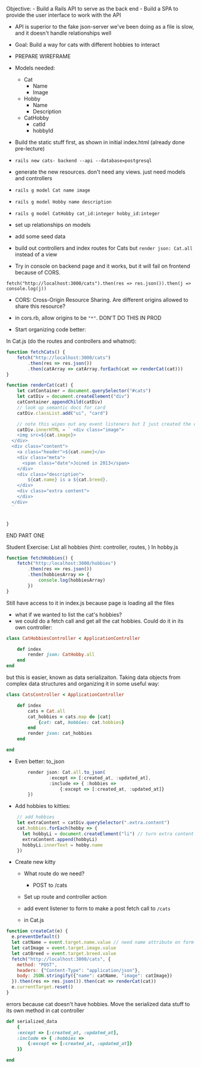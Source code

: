 Objective:
    - Build a Rails API to serve as the back end
    - Build a SPA to provide the user interface to work with the API

- API is superior to the fake json-server we've been doing as a file is slow, and it doesn't handle relationships well

- Goal:  Build a way for cats with different hobbies to interact

- PREPARE WIREFRAME

- Models needed:
    - Cat
        - Name
        - Image
    - Hobby
        - Name
        - Description
    - CatHobby
        - catId
        - hobbyId

- Build the static stuff first, as shown in initial index.html (already done pre-lecture)

- `rails new cats- backend --api --database=postgresql`

- generate the new resources.  don't need any views.  just need models and controllers

- `rails g model Cat name image`
- `rails g model Hobby name description`
- `rails g model CatHobby cat_id:integer hobby_id:integer`

- set up relationships on models
- add some seed data

- build out controllers and index routes for Cats but `render json: Cat.all` instead of a view

- Try in console on backend page and it works, but it will fail on frontend because of CORS.

```
fetch("http://localhost:3000/cats").then(res => res.json()).then(j => console.log(j))
```

- CORS: Cross-Origin Resource Sharing.  Are different origins allowed to share this resource?  

- in cors.rb, allow origins to be `"*"`.  DON'T DO THIS IN PROD

- Start organizing code better:



In Cat.js (do the routes and controllers and whatnot):
```js
function fetchCats() {
    fetch("http://localhost:3000/cats")
        .then(res => res.json())
        .then(catArray => catArray.forEach(cat => renderCat(cat)))
}

function renderCat(cat) {
    let catContainer = document.querySelector("#cats")
    let catDiv = document.createElement("div")
    catContainer.appendChild(catDiv)
    // look up semantic docs for card 
    catDiv.classList.add("ui", "card")

    // note this wipes out any event listeners but I just created the card so I know I'm OK
    catDiv.innerHTML = ` <div class="image">
    <img src=${cat.image}>
  </div>
  <div class="content">
    <a class="header">${cat.name}</a>
    <div class="meta">
      <span class="date">Joined in 2013</span>
    </div>
    <div class="description">
        ${cat.name} is a ${cat.breed}.
    </div>
    <div class="extra content">
    </div>
  </div>
  `


}
```

END PART ONE

Student Exercise:  List all hobbies (hint: controller, routes, )
In hobby.js
```js
function fetchHobbies() {
    fetch("http:/localhost:3000/hobbies")
        .then(res => res.json())
        .then(hobbiesArray => {
            console.log(hobbiesArray)
        })
}
```

Still have access to it in index.js because page is loading all the files
- what if we wanted to list the cat's hobbies?
- we could do a fetch call and get all the cat hobbies.  Could do it in its own controller:

```rb
class CatHobbiesController < ApplicationController

    def index
        render json: CatHobby.all 
    end
end
```

 but this is easier, known as data serializaiton.  Taking data objects from complex data structures and organizing it in some useful way:

```rb
class CatsController < ApplicationController

    def index
        cats = Cat.all 
        cat_hobbies = cats.map do |cat| 
            {cat: cat, hobbies: cat.hobbies}
        end
        render json: cat_hobbies
    end

end
```

- Even better:  to_json

```js
        render json: Cat.all.to_json(
                :except => [:created_at, :updated_at], 
                :include => { :hobbies =>
                    {:except => [:created_at, :updated_at]}
        })
```

- Add hobbies to kitties:
```js
    // add hobbies
    let extraContent = catDiv.querySelector(".extra.content")
    cat.hobbies.forEach(hobby => {
      let hobbyLi = document.createElement("li") // turn extra content div into a ul
      extraContent.append(hobbyLi)
      hobbyLi.innerText = hobby.name
    })
```
- Create new kitty
    - What route do we need?
        - POST to /cats
    - Set up route and controller action

    - add event listener to form to make a post fetch call to `/cats`

    - in Cat.js
```js
function createCat(e) {
  e.preventDefault()
  let catName = event.target.name.value // need name attribute on form
  let catImage = event.target.image.value
  let catBreed = event.target.breed.value
  fetch("http://localhost:3000/cats", {
    method: "POST",
    headers: {"Content-Type": "application/json"},
    body: JSON.stringify({"name": catName, "image": catImage})
  }).then(res => res.json()).then(cat => renderCat(cat))
  e.currentTarget.reset()
}
```

errors because cat doesn't have hobbies.  Move the serialized data stuff to its own method in cat controller

```rb
def serialized_data
    {
    :except => [:created_at, :updated_at], 
    :include => { :hobbies =>
        {:except => [:created_at, :updated_at]}
    }}

end
```
